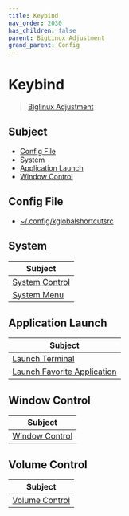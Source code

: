 ```yaml
---
title: Keybind
nav_order: 2030
has_children: false
parent: BigLinux Adjustment
grand_parent: Config
---
```



# Keybind

> [Biglinux Adjustment](https://samwhelp.github.io/biglinux-adjustment/)


## Subject

* [Config File](#config-file)
* [System](#system)
* [Application Launch](#application-launch)
* [Window Control](#window-control)


## Config File

* [~/.config/kglobalshortcutsrc](https://github.com/samwhelp/biglinux-adjustment/blob/main/prototype/keybind/kdebiglinux/modern/kglobalshortcutsrc)


## System

| Subject |
| --- |
| [System Control](keybind/system-control) |
| [System Menu](keybind/system-menu) |


## Application Launch

| Subject |
| --- |
| [Launch Terminal](keybind/application-launch-terminal) |
| [Launch Favorite Application](keybind/application-launch-favorite) |


## Window Control

| Subject |
| --- |
| [Window Control](keybind/window-control) |


## Volume Control

| Subject |
| --- |
| [Volume Control](keybind/volume-control) |
